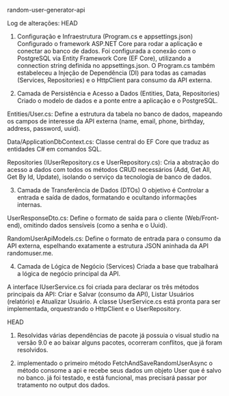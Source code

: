 random-user-generator-api

Log de alterações:
HEAD<V0>
1. Configuração e Infraestrutura (Program.cs e appsettings.json)
Configurado o framework ASP.NET Core para rodar a aplicação e conectar ao banco de dados.
Foi configurada a conexão com o PostgreSQL via Entity Framework Core (EF Core), utilizando a connection string definida no appsettings.json. O Program.cs também estabeleceu a Injeção de Dependência (DI) para todas as camadas (Services, Repositories) e o HttpClient para consumo da API externa.

2. Camada de Persistência e Acesso a Dados (Entities, Data, Repositories)
Criado o modelo de dados e a ponte entre a aplicação e o PostgreSQL.

Entities/User.cs: Define a estrutura da tabela no banco de dados, mapeando os campos de interesse da API externa (name, email, phone, birthday, address, password, uuid).

Data/ApplicationDbContext.cs: Classe central do EF Core que traduz as entidades C# em comandos SQL.

Repositories (IUserRepository.cs e UserRepository.cs): Cria a abstração do acesso a dados com todos os métodos CRUD necessários (Add, Get All, Get By Id, Update), isolando o serviço da tecnologia de banco de dados.

3. Camada de Transferência de Dados (DTOs)
O objetivo é Controlar a entrada e saída de dados, formatando e ocultando informações internas.

UserResponseDto.cs: Define o formato de saída para o cliente (Web/Front-end), omitindo dados sensíveis (como a senha e o Uuid).

RandomUserApiModels.cs: Define o formato de entrada para o consumo da API externa, espelhando exatamente a estrutura JSON aninhada da API randomuser.me.

4. Camada de Lógica de Negócio (Services)
Criada a base que trabalhará a lógica de negócio principal da API.

A interface IUserService.cs foi criada para declarar os três métodos principais da API: Criar e Salvar (consumo da API), Listar Usuários (relatório) e Atualizar Usuário. A classe UserService.cs está pronta para ser implementada, orquestrando o HttpClient e o UserRepository.

HEAD<V1>
1. Resolvidas várias dependências de pacote 
já possuia o visual studio na versão 9.0 e ao baixar alguns pacotes, ocorreram conflitos, que já foram resolvidos.

2. implementado o primeiro método FetchAndSaveRandomUserAsync
o método consome a api e recebe seus dados um objeto User que é salvo no banco.
já foi testado, e está funcional, mas precisará passar por tratamento no output dos dados.